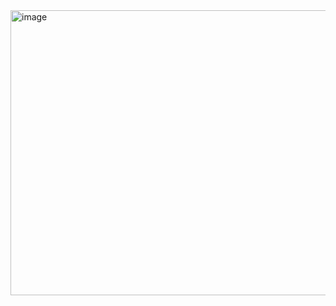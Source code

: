 <img width="972" height="456" alt="image" src="https://github.com/user-attachments/assets/8ff70e3f-1107-406c-a0b2-769ba5d6720a" />
